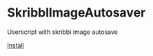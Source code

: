 # SkribblImageAutosaver
Userscript with skribbl image autosave

[Install](https://raw.githubusercontent.com/bobbybonifacia/SkribblImageAutosaver/blob/master/SkribblAutosave.user.js)
